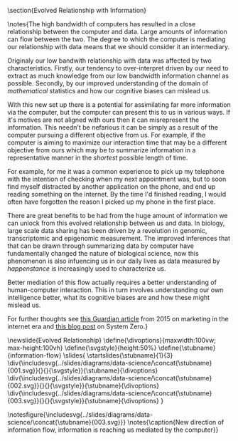 \section{Evolved Relationship with Information}

\notes{The high bandwidth of computers has resulted in a close relationship between the computer and data. Large amounts of information can flow between the two. The degree to which the computer is mediating our relationship with data means that we should consider it an intermediary. 

Originaly our low bandwith relationship with data was affected by two characteristics. Firstly, our tendency to over-interpret driven by our need to extract as much knowledge from our low bandwidth information channel as possible. Secondly, by our improved understanding of the domain of *mathematical* statistics and how our cognitive biases can mislead us. 

With this new set up there is a potential for assimilating far more information via the computer, but the computer can present this to us in various ways. If it's motives are not aligned with ours then it can misrepresent the information. This needn't be nefarious it can be simply as a result of the computer pursuing a different objective from us. For example, if the computer is aiming to maximize our interaction time that may be a different objective from ours which may be to summarize information in a representative manner in the *shortest* possible length of time. 

For example, for me it was  a common experience to pick up my telephone with the intention of checking when my next appointment was, but to soon find myself  distracted by another application on the phone, and end up reading something on the internet. By the time I'd finished reading, I would often have forgotten the reason I picked up my phone in the first place. 

There are great benefits to be had from the huge amount of information we can unlock from this evolved relationship between us and data. In biology, large scale data sharing has been driven by a revolution in genomic, transcriptomic and epigenomic measurement. The improved inferences that that can be drawn through summarizing data by computer have fundamentally changed the nature of biological science, now  this phenomenon is also infuencing us in our daily lives as data measured by *happenstance* is increasingly used to characterize us.

Better mediation of this flow actually requires a better understanding of human-computer interaction. This in turn involves understanding our own intelligence better, what its cognitive biases are and how these might mislead us.

For further thoughts see [this Guardian article](https://www.theguardian.com/media-network/2015/jul/23/data-driven-economy-marketing) from 2015 on marketing in the internet era and [this blog post](http://inverseprobability.com/2015/12/04/what-kind-of-ai) on System Zero.} 



\newslide{Evolved Relationship}
\define{\divoptions}{maxwidth:100vw; max-height:100vh}
\define{\svgstyle}{height:50%}
\define{\stubname}{information-flow}
\slides{
\startslides{\stubname}{1}{3}
\div{\includesvg{../slides/diagrams/data-science/\concat{\stubname}{001.svg}}{}{}{\svgstyle}}{\stubname}{\divoptions}
\div{\includesvg{../slides/diagrams/data-science/\concat{\stubname}{002.svg}}{}{}{\svgstyle}}{\stubname}{\divoptions}
\div{\includesvg{../slides/diagrams/data-science/\concat{\stubname}{003.svg}}{}{}{\svgstyle}}{\stubname}{\divoptions}
}

\notesfigure{\includesvg{../slides/diagrams/data-science/\concat{\stubname}{003.svg}}}
\notes{\caption{New direction of information flow, information is reaching us mediated by the computer}}
